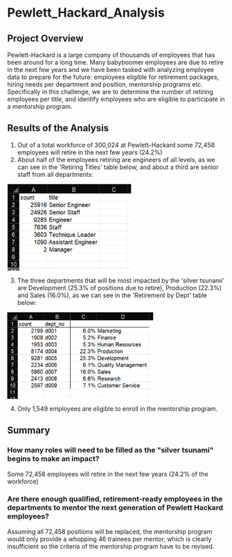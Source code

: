 # Pewlett_Hackard_Analysis

## Project Overview
Pewlett-Hackard is a large company of thousands of employees that has been around for a long time. Many babyboomer employees are due to retire in the next few years and we have been tasked with analyzing employee data to prepare for the future: employees eligible for retirement packages, hiring needs per department and position, mentorship programs etc. Specifically in this challenge, we are to determine the number of retiring employees per title, and identify employees who are eligible to participate in a mentorship program.

## Results of the Analysis
1. Out of a total workforce of 300,024 at Pewlett-Hackard some 72,458 employees will retire in the next few years (24.2%)
2. About half of the employees retiring are engineers of all levels, as we can see in the 'Retiring Titles' table below, and about a third are senior staff from all departments:
<img align='center' src='Retiring_Titles.png' height='200'>
<br>

3. The three departments that will be most impacted by the 'silver tsunami' are Development (25.3% of positions due to retire), Production (22.3%) and Sales (16.0%), as we can see in the 'Retirement by Dept' table below:
<img align='center' src='Retirement_by_Department.png' height='200'>
<br>

4. Only 1,549 employees are eligible to enroll in the mentorship program.

## Summary

### How many roles will need to be filled as the "silver tsunami" begins to make an impact?
Some 72,458 employees will retire in the next few years (24.2% of the workforce)

### Are there enough qualified, retirement-ready employees in the departments to mentor the next generation of Pewlett Hackard employees?
Assuming all 72,458 positions will be replaced, the mentorship program would only provide a whopping 46 trainees per mentor, which is clearly insufficient so the criteria of the mentorship program have to be revised.
